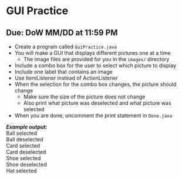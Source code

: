 # GUI Practice

## Due: DoW MM/DD at 11:59 PM

- Create a program called `GuiPractice.java`
- You will make a GUI that displays different pictures one at a time
  - The image files are provided for you in the `images/` directory
- Include a combo box for the user to select which picture to display
- Include one label that contains an image
- Use ItemListener instead of ActionListener
- When the selection for the combo box changes, the picture should change
  - Make sure the size of the picture does not change
  - Also print what picture was deselected and what picture was selected
- When you are done, uncomment the print statement in `Done.java`

***Example output:***\
Ball selected\
Ball deselected\
Card selected\
Card deselected\
Shoe selected\
Shoe deselected\
Hat selected
